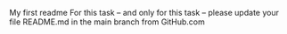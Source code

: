 My first readme
For this task – and only for this task – please update your file README.md in the main branch from GitHub.com

